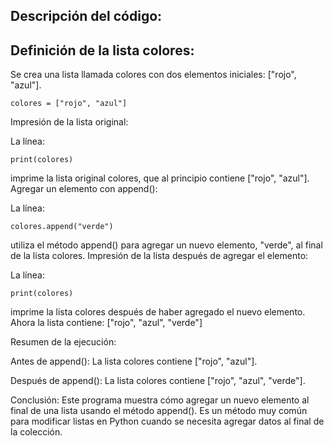 ## Descripción del código:
## Definición de la lista colores:

Se crea una lista llamada colores con dos elementos iniciales: ["rojo", "azul"].
```
colores = ["rojo", "azul"]
```
Impresión de la lista original:

La línea:
```
print(colores)
```
imprime la lista original colores, que al principio contiene ["rojo", "azul"].
Agregar un elemento con append():

La línea:
```
colores.append("verde")
```
utiliza el método append() para agregar un nuevo elemento, "verde", al final de la lista colores.
Impresión de la lista después de agregar el elemento:

La línea:
```
print(colores)
```
imprime la lista colores después de haber agregado el nuevo elemento. Ahora la lista contiene: ["rojo", "azul", "verde"]

Resumen de la ejecución:

Antes de append(): La lista colores contiene ["rojo", "azul"].

Después de append(): La lista colores contiene ["rojo", "azul", "verde"].

Conclusión:
Este programa muestra cómo agregar un nuevo elemento al final de una lista usando
 el método append(). Es un método muy común para modificar listas en Python cuando se necesita agregar datos
 al final de la colección.







